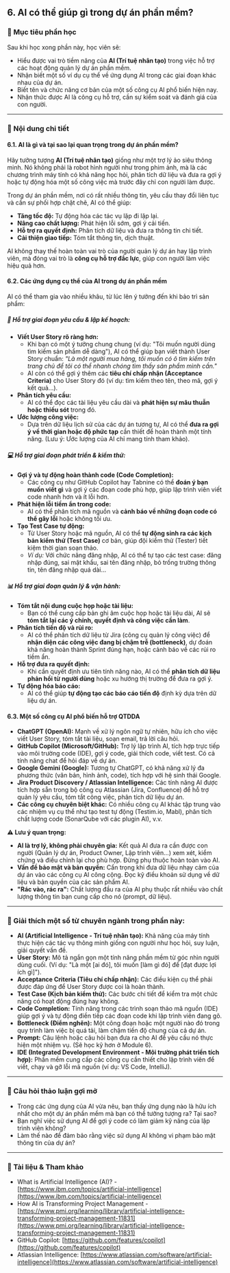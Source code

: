 ## 6. AI có thể giúp gì trong dự án phần mềm?

### 🎯 Mục tiêu phần học

Sau khi học xong phần này, học viên sẽ:

- Hiểu được vai trò tiềm năng của **AI (Trí tuệ nhân tạo)** trong việc hỗ trợ các hoạt động quản lý dự án phần mềm.
- Nhận biết một số ví dụ cụ thể về ứng dụng AI trong các giai đoạn khác nhau của dự án.
- Biết tên và chức năng cơ bản của một số công cụ AI phổ biến hiện nay.
- Nhận thức được AI là công cụ hỗ trợ, cần sự kiểm soát và đánh giá của con người.

---

### 🧩 Nội dung chi tiết

#### 6.1. AI là gì và tại sao lại quan trọng trong dự án phần mềm?

Hãy tưởng tượng **AI (Trí tuệ nhân tạo)** giống như một trợ lý ảo siêu thông minh. Nó không phải là robot hình người như trong phim ảnh, mà là các chương trình máy tính có khả năng học hỏi, phân tích dữ liệu và đưa ra gợi ý hoặc tự động hóa một số công việc mà trước đây chỉ con người làm được.

Trong dự án phần mềm, nơi có rất nhiều thông tin, yêu cầu thay đổi liên tục và cần sự phối hợp chặt chẽ, AI có thể giúp:

- **Tăng tốc độ:** Tự động hóa các tác vụ lặp đi lặp lại.
- **Nâng cao chất lượng:** Phát hiện lỗi sớm, gợi ý cải tiến.
- **Hỗ trợ ra quyết định:** Phân tích dữ liệu và đưa ra thông tin chi tiết.
- **Cải thiện giao tiếp:** Tóm tắt thông tin, dịch thuật.

AI không thay thế hoàn toàn vai trò của người quản lý dự án hay lập trình viên, mà đóng vai trò là **công cụ hỗ trợ đắc lực**, giúp con người làm việc hiệu quả hơn.

#### 6.2. Các ứng dụng cụ thể của AI trong dự án phần mềm

AI có thể tham gia vào nhiều khâu, từ lúc lên ý tưởng đến khi bảo trì sản phẩm:

##### 📝 Hỗ trợ giai đoạn yêu cầu & lập kế hoạch:

- **Viết User Story rõ ràng hơn:**
  - Khi bạn có một ý tưởng chung chung (ví dụ: "Tôi muốn người dùng tìm kiếm sản phẩm dễ dàng"), AI có thể giúp bạn viết thành User Story chuẩn: _"Là một người mua hàng, tôi muốn có ô tìm kiếm trên trang chủ để tôi có thể nhanh chóng tìm thấy sản phẩm mình cần."_
  - AI còn có thể gợi ý thêm các **tiêu chí chấp nhận (Acceptance Criteria)** cho User Story đó (ví dụ: tìm kiếm theo tên, theo mã, gợi ý kết quả...).
- **Phân tích yêu cầu:**
  - AI có thể đọc các tài liệu yêu cầu dài và **phát hiện sự mâu thuẫn hoặc thiếu sót** trong đó.
- **Ước lượng công việc:**
  - Dựa trên dữ liệu lịch sử của các dự án tương tự, AI có thể **đưa ra gợi ý về thời gian hoặc độ phức tạp** cần thiết để hoàn thành một tính năng. (Lưu ý: Ước lượng của AI chỉ mang tính tham khảo).

##### 💻 Hỗ trợ giai đoạn phát triển & kiểm thử:

- **Gợi ý và tự động hoàn thành code (Code Completion):**
  - Các công cụ như GitHub Copilot hay Tabnine có thể **đoán ý bạn muốn viết gì** và gợi ý các đoạn code phù hợp, giúp lập trình viên viết code nhanh hơn và ít lỗi hơn.
- **Phát hiện lỗi tiềm ẩn trong code:**
  - AI có thể phân tích mã nguồn và **cảnh báo về những đoạn code có thể gây lỗi** hoặc không tối ưu.
- **Tạo Test Case tự động:**
  - Từ User Story hoặc mã nguồn, AI có thể **tự động sinh ra các kịch bản kiểm thử (Test Case)** cơ bản, giúp đội kiểm thử (Tester) tiết kiệm thời gian soạn thảo.
  - _Ví dụ:_ Với chức năng đăng nhập, AI có thể tự tạo các test case: đăng nhập đúng, sai mật khẩu, sai tên đăng nhập, bỏ trống trường thông tin, tên đăng nhập quá dài...

##### 📊 Hỗ trợ giai đoạn quản lý & vận hành:

- **Tóm tắt nội dung cuộc họp hoặc tài liệu:**
  - Bạn có thể cung cấp bản ghi âm cuộc họp hoặc tài liệu dài, AI sẽ **tóm tắt lại các ý chính, quyết định và công việc cần làm**.
- **Phân tích tiến độ và rủi ro:**
  - AI có thể phân tích dữ liệu từ Jira (công cụ quản lý công việc) để **nhận diện các công việc đang bị chậm trễ (bottleneck)**, dự đoán khả năng hoàn thành Sprint đúng hạn, hoặc cảnh báo về các rủi ro tiềm ẩn.
- **Hỗ trợ đưa ra quyết định:**
  - Khi cần quyết định ưu tiên tính năng nào, AI có thể **phân tích dữ liệu phản hồi từ người dùng** hoặc xu hướng thị trường để đưa ra gợi ý.
- **Tự động hóa báo cáo:**
  - AI có thể giúp **tự động tạo các báo cáo tiến độ** định kỳ dựa trên dữ liệu dự án.

#### 6.3. Một số công cụ AI phổ biến hỗ trợ QTDDA

- **ChatGPT (OpenAI):** Mạnh về xử lý ngôn ngữ tự nhiên, hữu ích cho việc viết User Story, tóm tắt tài liệu, soạn email, trả lời câu hỏi.
- **GitHub Copilot (Microsoft/GitHub):** Trợ lý lập trình AI, tích hợp trực tiếp vào môi trường code (IDE), gợi ý code, giải thích code, viết test. Có cả tính năng chat để hỏi đáp về dự án.
- **Google Gemini (Google):** Tương tự ChatGPT, có khả năng xử lý đa phương thức (văn bản, hình ảnh, code), tích hợp với hệ sinh thái Google.
- **Jira Product Discovery / Atlassian Intelligence:** Các tính năng AI được tích hợp sẵn trong bộ công cụ Atlassian (Jira, Confluence) để hỗ trợ quản lý yêu cầu, tóm tắt công việc, phân tích dữ liệu dự án.
- **Các công cụ chuyên biệt khác:** Có nhiều công cụ AI khác tập trung vào các nhiệm vụ cụ thể như tạo test tự động (Testim.io, Mabl), phân tích chất lượng code (SonarQube với các plugin AI), v.v.

**⚠️ Lưu ý quan trọng:**

- **AI là trợ lý, không phải chuyên gia:** Kết quả AI đưa ra cần được con người (Quản lý dự án, Product Owner, Lập trình viên...) xem xét, kiểm chứng và điều chỉnh lại cho phù hợp. Đừng phụ thuộc hoàn toàn vào AI.
- **Vấn đề bảo mật và bản quyền:** Cẩn trọng khi đưa dữ liệu nhạy cảm của dự án vào các công cụ AI công cộng. Đọc kỹ điều khoản sử dụng về dữ liệu và bản quyền của các sản phẩm AI.
- **"Rác vào, rác ra":** Chất lượng đầu ra của AI phụ thuộc rất nhiều vào chất lượng thông tin bạn cung cấp cho nó (prompt, dữ liệu).

---

### 💬 Giải thích một số từ chuyên ngành trong phần này:

- **AI (Artificial Intelligence - Trí tuệ nhân tạo):** Khả năng của máy tính thực hiện các tác vụ thông minh giống con người như học hỏi, suy luận, giải quyết vấn đề.
- **User Story:** Mô tả ngắn gọn một tính năng phần mềm từ góc nhìn người dùng cuối. (Ví dụ: "Là một [ai đó], tôi muốn [làm gì đó] để [đạt được lợi ích gì]").
- **Acceptance Criteria (Tiêu chí chấp nhận):** Các điều kiện cụ thể phải được đáp ứng để User Story được coi là hoàn thành.
- **Test Case (Kịch bản kiểm thử):** Các bước chi tiết để kiểm tra một chức năng có hoạt động đúng hay không.
- **Code Completion:** Tính năng trong các trình soạn thảo mã nguồn (IDE) giúp gợi ý và tự động điền tiếp các đoạn code khi lập trình viên đang gõ.
- **Bottleneck (Điểm nghẽn):** Một công đoạn hoặc một người nào đó trong quy trình làm việc bị quá tải, làm chậm tiến độ chung của cả dự án.
- **Prompt:** Câu lệnh hoặc câu hỏi bạn đưa ra cho AI để yêu cầu nó thực hiện một nhiệm vụ. (Sẽ học kỹ hơn ở Module 6).
- **IDE (Integrated Development Environment - Môi trường phát triển tích hợp):** Phần mềm cung cấp các công cụ cần thiết cho lập trình viên để viết, chạy và gỡ lỗi mã nguồn (ví dụ: VS Code, IntelliJ).

---

### 🧠 Câu hỏi thảo luận gợi mở

- Trong các ứng dụng của AI vừa nêu, bạn thấy ứng dụng nào là hữu ích nhất cho một dự án phần mềm mà bạn có thể tưởng tượng ra? Tại sao?
- Bạn nghĩ việc sử dụng AI để gợi ý code có làm giảm kỹ năng của lập trình viên không?
- Làm thế nào để đảm bảo rằng việc sử dụng AI không vi phạm bảo mật thông tin của dự án?

---

### 📌 Tài liệu & Tham khảo

- What is Artificial Intelligence (AI)? - [https://www.ibm.com/topics/artificial-intelligence](https://www.ibm.com/topics/artificial-intelligence)
- How AI is Transforming Project Management - [https://www.pmi.org/learning/library/artificial-intelligence-transforming-project-management-11831](https://www.pmi.org/learning/library/artificial-intelligence-transforming-project-management-11831)
- GitHub Copilot: [https://github.com/features/copilot](https://github.com/features/copilot)
- Atlassian Intelligence: [https://www.atlassian.com/software/artificial-intelligence](https://www.atlassian.com/software/artificial-intelligence)
